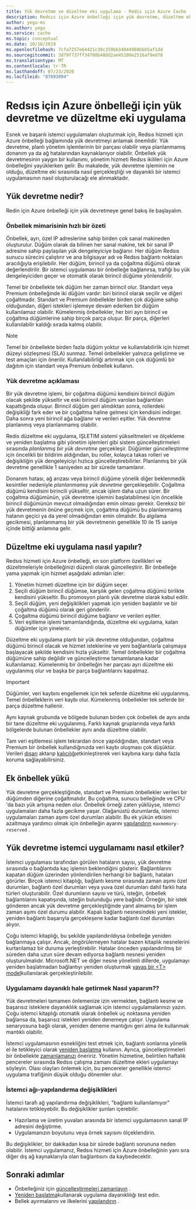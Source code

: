 ```yaml
---
title: Yük devretme ve düzeltme eki uygulama - Redis için Azure Cache
description: Redsıs için Azure önbelleği için yük devretme, düzeltme eki uygulama ve güncelleştirme süreci hakkında bilgi edinin.
author: yegu-ms
ms.author: yegu
ms.service: cache
ms.topic: conceptual
ms.date: 10/18/2019
ms.openlocfilehash: 7cfa7257e64421c30c359bb34044988bbb5af1dd
ms.sourcegitcommit: 3d79f737ff34708b48dd2ae45100e2516af9ed78
ms.translationtype: MT
ms.contentlocale: tr-TR
ms.lasthandoff: 07/23/2020
ms.locfileid: "87093094"
---
```

# <a name="failover-and-patching-for-azure-cache-for-redis"></a>Redsıs için Azure önbelleği için yük devretme ve düzeltme eki uygulama

Esnek ve başarılı istemci uygulamaları oluşturmak için, Redsıs hizmeti için Azure önbelleği bağlamında yük devretmeyi anlamak önemlidir. Yük devretme, planlı yönetim işlemlerinin bir parçası olabilir veya planlanmamış donanım ya da ağ hatalarından kaynaklanıyor olabilir. Önbellek yük devretmesinin yaygın bir kullanımı, yönetim hizmeti Redsıs ikilileri için Azure önbelleğini yayüklerken gelir. Bu makalede, yük devretme işleminin ne olduğu, düzeltme eki sırasında nasıl gerçekleştiği ve dayanıklı bir istemci uygulamasının nasıl oluşturulacağı ele alınmaktadır.

## <a name="what-is-a-failover"></a>Yük devretme nedir?

Redin için Azure önbelleği için yük devretmeye genel bakış ile başlayalım.

### <a name="a-quick-summary-of-cache-architecture"></a>Önbellek mimarisinin hızlı bir özeti

Önbellek, ayrı, özel IP adreslerine sahip birden çok sanal makineden oluşturulur. Düğüm olarak da bilinen her sanal makine, tek bir sanal IP adresine sahip paylaşılan yük dengeleyiciye bağlanır. Her düğüm Redsıs sunucu sürecini çalıştırır ve ana bilgisayar adı ve Redsıs bağlantı noktaları aracılığıyla erişilebilir. Her düğüm, birincil ya da çoğaltma düğümü olarak değerlendirilir. Bir istemci uygulaması bir önbelleğe bağlanırsa, trafiği bu yük dengeleyiciden geçer ve otomatik olarak birincil düğüme yönlendirilir.

Temel bir önbellekte tek düğüm her zaman birincil olur. Standart veya Premium önbelleğinde iki düğüm vardır: biri birincil olarak seçilir ve diğeri çoğaltmadır. Standart ve Premium önbellekler birden çok düğüme sahip olduğundan, diğeri istekleri işlemeye devam ederken bir düğüm kullanılamaz olabilir. Kümelenmiş önbellekler, her biri ayrı birincil ve çoğaltma düğümlerine sahip birçok parça oluşur. Bir parça, diğerleri kullanılabilir kaldığı sırada kalmış olabilir.

> [!NOTE]
> Temel bir önbellekte birden fazla düğüm yoktur ve kullanılabilirlik için hizmet düzeyi sözleşmesi (SLA) sunmaz. Temel önbellekler yalnızca geliştirme ve test amaçları için önerilir. Kullanılabilirliği artırmak için çok düğümlü bir dağıtım için standart veya Premium önbellek kullanın.

### <a name="explanation-of-a-failover"></a>Yük devretme açıklaması

Bir yük devretme işlemi, bir çoğaltma düğümü kendisini birincil düğüm olacak şekilde yükseltir ve eski birincil düğüm varolan bağlantıları kapattığında oluşur. Birincil düğüm geri alındıktan sonra, rollerdeki değişikliği fark eder ve bir çoğaltma haline gelmesi için kendisini indirger. Daha sonra yeni birincil ağa bağlanır ve verileri eşitler. Yük devretme planlanmış veya planlanmamış olabilir.

Redis düzeltme eki uygulama, IŞLETIM sistemi yükseltmeleri ve ölçekleme ve yeniden başlatma gibi yönetim işlemleri gibi sistem güncelleştirmeleri sırasında *planlanmış bir yük devretme* gerçekleşir. Düğümler güncelleştirme için öncelikli bir bildirim aldığından, bu roller, kolayca takas rolleri ve değişikliğin yük dengeleyiciyi hızlıca güncelleştirebilirler. Planlanmış bir yük devretme genellikle 1 saniyeden az bir sürede tamamlanır.

Donanım hatası, ağ arızası veya birincil düğüme yönelik diğer beklenmedik kesintiler nedeniyle *planlanmamış yük devretme* gerçekleşebilir. Çoğaltma düğümü kendisini birincili yükseltir, ancak işlem daha uzun sürer. Bir çoğaltma düğümünün, yük devretme işlemini başlatabilmesi için öncelikle birincil düğümünün mevcut olmadığından emin olması gerekir. Gereksiz bir yük devretmenin önüne geçmek için, çoğaltma düğümü bu planlanmamış hatanın geçici ya da yerel olmadığından emin olmalıdır. Bu algılama gecikmesi, planlanmamış bir yük devretmenin genellikle 10 ile 15 saniye içinde bittiği anlamına gelir.

## <a name="how-does-patching-occur"></a>Düzeltme eki uygulama nasıl yapılır?

Redsıs hizmeti için Azure önbelleği, en son platform özellikleri ve düzeltmeleriyle önbelleğinizi düzenli olarak güncelleştirir. Bir önbelleğe yama yapmak için hizmet aşağıdaki adımları izler:

1. Yönetim hizmeti düzeltme için bir düğüm seçer.
1. Seçili düğüm birincil düğümse, karşılık gelen çoğaltma düğümü birlikte kendisini yükseltir. Bu promosyon planlı yük devretme olarak kabul edilir.
1. Seçili düğüm, yeni değişiklikleri yapmak için yeniden başlatılır ve bir çoğaltma düğümü olarak geri gönderilir.
1. Çoğaltma düğümü birincil düğüme bağlanır ve verileri eşitler.
1. Veri eşitleme işlemi tamamlandığında, düzeltme eki uygulama, kalan düğümler için yinelenir.

Düzeltme eki uygulama planlı bir yük devretme olduğundan, çoğaltma düğümü birincil olacak ve hizmet isteklerine ve yeni bağlantılarla çalışmaya başlayacak şekilde kendisini hızla yükseltir. Temel önbellekler bir çoğaltma düğümüne sahip değildir ve güncelleştirme tamamlanana kadar kullanılamaz. Kümelenmiş bir önbelleğin her parçası ayrı düzeltme eki uygulanmış olur ve başka bir parça bağlantılarını kapatmaz.

> [!IMPORTANT]
> Düğümler, veri kaybını engellemek için tek seferde düzeltme eki uygulanmış. Temel önbelleklerin veri kaybı olur. Kümelenmiş önbellekler tek seferde bir parça düzeltme hallenir.

Aynı kaynak grubunda ve bölgede bulunan birden çok önbellek de aynı anda bir tane düzeltme eki uygulanmış.  Farklı kaynak gruplarında veya farklı bölgelerde bulunan önbellekler aynı anda düzeltme olabilir.

Tam veri eşitlemesi işlem tekrardan önce yapıldığından, standart veya Premium bir önbellek kullandığınızda veri kaybı oluşması çok düşüktür. Verileri [dışarı](cache-how-to-import-export-data.md#export) aktarıp [kalıcılığı](cache-how-to-premium-persistence.md)etkinleştirerek veri kaybına karşı daha fazla koruma sağlayabilirsiniz.

## <a name="additional-cache-load"></a>Ek önbellek yükü

Yük devretme gerçekleştiğinde, standart ve Premium önbellekler verileri bir düğümden diğerine çoğaltmalıdır. Bu çoğaltma, sunucu belleğinde ve CPU 'da bazı yük artışına neden olur. Önbellek örneği zaten yüklüyse, istemci uygulamaları daha fazla gecikme yaşar. Olağanüstü durumlarda, istemci uygulamaları zaman aşımı özel durumları alabilir. Bu ek yükün etkisini azaltmaya yardımcı olmak için önbelleğin ayarını [yapılandırın](cache-configure.md#memory-policies) `maxmemory-reserved` .

## <a name="how-does-a-failover-affect-my-client-application"></a>Yük devretme istemci uygulamamı nasıl etkiler?

İstemci uygulaması tarafından görülen hataların sayısı, yük devretme sırasında o bağlantıda kaç işlemin beklendiğini gösterir. Bağlantılarını kapatan düğüm üzerinden yönlendirilen herhangi bir bağlantı, hataları görürler. Birçok istemci kitaplığı, bağlantı kesme sırasında zaman aşımı özel durumları, bağlantı özel durumları veya yuva özel durumları dahil farklı hata türleri oluşturabilir. Özel durumların sayısı ve türü, isteğin, önbellek bağlantılarını kapatışında, isteğin bulunduğu yere bağlıdır. Örneğin, bir istek gönderen ancak yük devretme gerçekleştiğinde yanıt almamış bir işlem zaman aşımı özel durumu alabilir. Kapalı bağlantı nesnesindeki yeni istekler, yeniden bağlantı başarıyla gerçekleşene kadar bağlantı özel durumları alıyor.

Çoğu istemci kitaplığı, bu şekilde yapılandırıldıysa önbelleğe yeniden bağlanmaya çalışır. Ancak, öngörülemeyen hatalar bazen kitaplık nesnelerini kurtarılamaz bir duruma yerleştirebilir. Hatalar önceden yapılandırılmış bir süreden daha uzun süre devam ediyorsa bağlantı nesnesi yeniden oluşturulmalıdır. Microsoft.NET ve diğer nesne yönelimli dillerde, uygulamayı yeniden başlatmadan bağlantıyı yeniden oluşturmak [yavaş bir \<T\> model](https://gist.github.com/JonCole/925630df72be1351b21440625ff2671f#reconnecting-with-lazyt-pattern)kullanılarak gerçekleştirilebilir.

### <a name="how-do-i-make-my-application-resilient"></a>Uygulamamı dayanıklı hale getirmek Nasıl yaparım??

Yük devretmeleri tamamen önlemenize izin vermekten, bağlantı kesme ve başarısız isteklere dayanıklılık sağlamak için istemci uygulamalarınızı yazın. Çoğu istemci kitaplığı otomatik olarak önbellek uç noktasına yeniden bağlansa da, başarısız istekleri yeniden denemeye çalışır. Uygulama senaryosuna bağlı olarak, yeniden deneme mantığını geri alma ile kullanmak mantıklı olabilir.

İstemci uygulamasının esnekliğini test etmek için, bağlantı sonlarına yönelik el ile tetikleyici olarak [yeniden başlatma](cache-administration.md#reboot) kullanın. Ayrıca, güncelleştirmeleri bir önbellekte [zamanlamanızı](cache-administration.md#schedule-updates) öneririz. Yönetim hizmetine, belirtilen haftalık pencereler sırasında Redsıs çalışma zamanı düzeltme ekleri uygulamayı söyleyin. Olası olayları önlemek için, bu pencereler genellikle istemci uygulama trafiğinin düşük olduğu dönemler olur.

### <a name="client-network-configuration-changes"></a>İstemci ağı-yapılandırma değişiklikleri

İstemci tarafı ağ yapılandırma değişiklikleri, "bağlantı kullanılamıyor" hatalarını tetikleyebilir. Bu değişiklikler şunları içerebilir:

- Hazırlama ve üretim yuvaları arasında bir istemci uygulamasının sanal IP adresini değiştirme.
- Uygulamanızın boyutunu veya örnek sayısını ölçeklendirin.

Bu değişiklikler, bir dakikadan kısa bir sürede bağlantı sorununa neden olabilir. İstemci uygulamanız, Redsıs hizmeti için Azure önbelleğinin yanı sıra diğer dış ağ kaynaklarıyla olan bağlantısını da kaybedecektir.

## <a name="next-steps"></a>Sonraki adımlar

- Önbelleğiniz için [güncelleştirmeleri zamanlayın](cache-administration.md#schedule-updates) .
- [Yeniden başlatma](cache-administration.md#reboot)kullanarak uygulama dayanıklılığı test edin.
- Bellek ayırmalarını ve ilkelerini [yapılandırın](cache-configure.md#memory-policies) .

